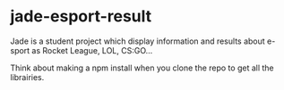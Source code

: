 # jade-esport-result
Jade is a student project which display information and results about e-sport as Rocket League, LOL, CS:GO...

Think about making a npm install when you clone the repo to get all the librairies.
